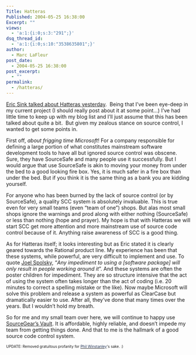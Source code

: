 ```yaml
---
Title: Hatteras
Published: 2004-05-25 16:38:00
Excerpt: ""
views:
  - 'a:1:{i:0;s:3:"291";}'
dsq_thread_id:
  - 'a:1:{i:0;s:10:"3538635801";}'
author:
  - Marc LaFleur
post_date:
  - 2004-05-25 16:38:00
post_excerpt:
  - ""
permalink:
  - /hatteras/
---
```

<div class=Section1>
<p><a href="http://software.ericsink.com/20040524.html#10169" target=_blank>Eric Sink talked about Hatteras yesterday</a>. &nbsp;Being that I&#8217;ve been eye-deep in my current project (I should really post about it at some point&#8230;) I&#8217;ve had little time to keep up with my blog list and I&#8217;ll just assume that this has been talked about quite a bit.&nbsp; But given my zealous stance on source control, I wanted to get some points in.</p>
<p>First off, <i><span style="FONT-STYLE: italic">about&nbsp;frigging time Microsoft</span></i>! For a company responsible for defining a large portion of what constitutes mainstream software development tools to have all but ignored source control was obscene. Sure, they have SourceSafe and many people use it successfully. But I would argue that use SourceSafe is akin to moving your money from under the bed to a good looking fire box. Yes, it is much safer in a fire box than under the bed. But if you think it is the same thing as a bank you are kidding yourself.</p>
<p>For anyone who has been burned by the lack of source control (or by SourceSafe), a quality SCC system is absolutely invaluable. This is true even for very small teams (even &#8220;team of one&#8221;) shops. But alas most small shops ignore the warnings and prod along with either nothing (SourceSafe) or less than nothing (hope and prayer). My hope is that with Hatteras we will start SCC get more attention and more mainstream use of source code control because of it. Anything raise awareness of SCC is a good thing.</p>
<p>As for Hatteras itself; it looks interesting but as Eric stated it is clearly geared towards the Rational product line. My experience has been that these systems, while powerful, are very difficult to implement and use. To quote <a href="http://www.fogcreek.com/FogBUGZ/WhyFogBUGZWorks.html" target=_blank>Joel Spolsky</a>, &#8220;<i><span style="FONT-STYLE: italic">Any impediment to using a [software package] will only result in people working around it</span></i>&#8221;. And these systems are often the poster children for impediment. They are so structure intensive that the act of using the system often takes longer than the act of coding (i.e. 20 minutes to correct a spelling mistake or the like). Now maybe Microsoft will solve this problem and release a system as powerful as ClearCase but dramatically easier to use. After all, they&#8217;ve done that many times over the years. But I wouldn&#8217;t hold my breath.</p>
<p>So for me and my small team over here, we will continue to happy use <a href="http://www.sourcegear.com/vault" target=_blank>SourceGear&#8217;s Vault</a>. It is affordable, highly reliable, and doesn&#8217;t impede my team from getting things done. And that to me is the hallmark of a good source code control system.</p>
<p><font size=1>UPDATE: Removed gratuitous profanity for </font><a id=Comments.ascx_CommentList__ctl0_NameLink href="http://www.myservicescentral.com/" target=_blank><font color=#223355 size=1>Phil Winstanley</font></a><font size=1>'s sake. :)</font></p></div>